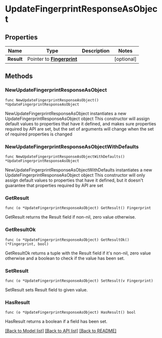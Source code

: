 # UpdateFingerprintResponseAsObject

## Properties

Name | Type | Description | Notes
------------ | ------------- | ------------- | -------------
**Result** | Pointer to [**Fingerprint**](Fingerprint.md) |  | [optional] 

## Methods

### NewUpdateFingerprintResponseAsObject

`func NewUpdateFingerprintResponseAsObject() *UpdateFingerprintResponseAsObject`

NewUpdateFingerprintResponseAsObject instantiates a new UpdateFingerprintResponseAsObject object
This constructor will assign default values to properties that have it defined,
and makes sure properties required by API are set, but the set of arguments
will change when the set of required properties is changed

### NewUpdateFingerprintResponseAsObjectWithDefaults

`func NewUpdateFingerprintResponseAsObjectWithDefaults() *UpdateFingerprintResponseAsObject`

NewUpdateFingerprintResponseAsObjectWithDefaults instantiates a new UpdateFingerprintResponseAsObject object
This constructor will only assign default values to properties that have it defined,
but it doesn't guarantee that properties required by API are set

### GetResult

`func (o *UpdateFingerprintResponseAsObject) GetResult() Fingerprint`

GetResult returns the Result field if non-nil, zero value otherwise.

### GetResultOk

`func (o *UpdateFingerprintResponseAsObject) GetResultOk() (*Fingerprint, bool)`

GetResultOk returns a tuple with the Result field if it's non-nil, zero value otherwise
and a boolean to check if the value has been set.

### SetResult

`func (o *UpdateFingerprintResponseAsObject) SetResult(v Fingerprint)`

SetResult sets Result field to given value.

### HasResult

`func (o *UpdateFingerprintResponseAsObject) HasResult() bool`

HasResult returns a boolean if a field has been set.


[[Back to Model list]](../README.md#documentation-for-models) [[Back to API list]](../README.md#documentation-for-api-endpoints) [[Back to README]](../README.md)


